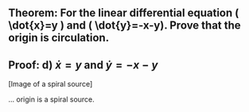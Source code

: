 ## Theorem: For the linear differential equation \( \dot{x}=y \) and \( \dot{y}=-x-y). Prove that the origin is circulation.


## Proof: d) $\dot{x} = y$ and $\dot{y} = -x - y$

[Image of a spiral source]

... origin is a spiral source. 
